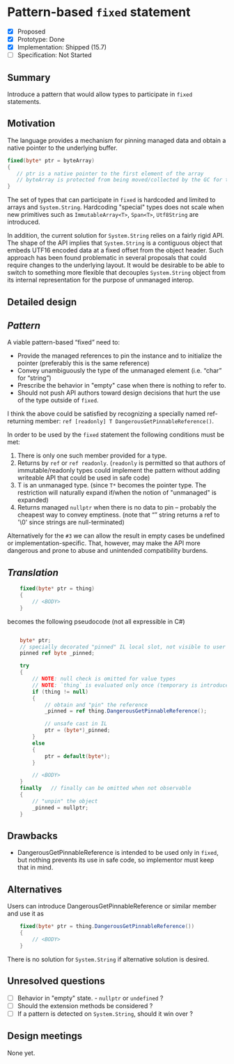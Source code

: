 # Pattern-based `fixed` statement

* [x] Proposed
* [x] Prototype: Done
* [x] Implementation: Shipped (15.7) 
* [ ] Specification: Not Started

## Summary
[summary]: #summary

Introduce a pattern that would allow types to participate in `fixed` statements. 

## Motivation
[motivation]: #motivation

The language provides a mechanism for pinning managed data and obtain a native pointer to the underlying buffer.

```C#
fixed(byte* ptr = byteArray)
{
   // ptr is a native pointer to the first element of the array
   // byteArray is protected from being moved/collected by the GC for the duration of this block 
}

```

The set of types that can participate in `fixed` is hardcoded and limited to arrays and `System.String`. Hardcoding "special" types does not scale when new primitives such as `ImmutableArray<T>`, `Span<T>`, `Utf8String` are introduced. 

In addition, the current solution for `System.String` relies on a fairly rigid API. The shape of the API implies that `System.String` is a contiguous object that embeds UTF16 encoded data at a fixed offset from the object header. Such approach has been found problematic in several proposals that could require changes to the underlying layout. 
It would be desirable to be able to switch to something more flexible that decouples `System.String` object from its internal representation for the purpose of unmanaged interop. 

## Detailed design
[design]: #detailed-design

## *Pattern* ##
A viable pattern-based “fixed” need to:
-	Provide the managed references to pin the instance and to initialize the pointer (preferably this is the same reference)
-	Convey unambiguously the type of the unmanaged element   (i.e. “char” for “string”)
-	Prescribe the behavior in "empty" case when there is nothing to refer to. 
-	Should not push API authors toward design decisions that hurt the use of the type outside of `fixed`.

I think the above could be satisfied by recognizing a specially named ref-returning member:
 `ref [readonly] T DangerousGetPinnableReference()`.

In order to be used by the `fixed` statement the following conditions must be met:

1)	There is only one such member provided for a type.
1)	Returns by `ref` or `ref readonly`. 
(`readonly` is permitted so that authors of immutable/readonly types could implement the pattern without adding writeable API that could be used in safe code)
1)  T is an unmanaged type.
(since `T*` becomes the pointer type. The restriction will naturally expand if/when the notion of "unmanaged" is expanded)
1)	Returns managed `nullptr` when there is no data to pin – probably the cheapest way to convey emptiness.
(note that “” string returns a ref to '\0' since strings are null-terminated)

Alternatively for the `#3` we can allow the result in empty cases be undefined or implementation-specific. 
That, however, may make the API more dangerous and prone to abuse and unintended compatibility burdens. 

## *Translation* ##

```C#
    fixed(byte* ptr = thing)
    { 
		// <BODY>
    }
```

becomes the following pseudocode (not all expressible in C#)

```C#

    byte* ptr;
    // specially decorated "pinned" IL local slot, not visible to user code.
    pinned ref byte _pinned;

    try
    {
        // NOTE: null check is omitted for value types 
        // NOTE: `thing` is evaluated only once (temporary is introduced if necessary) 
        if (thing != null)
        {
            // obtain and "pin" the reference
            _pinned = ref thing.DangerousGetPinnableReference();

            // unsafe cast in IL
            ptr = (byte*)_pinned;
        }
        else
        {
            ptr = default(byte*);
        }

        // <BODY> 
    }
    finally   // finally can be omitted when not observable
    {
        // "unpin" the object
        _pinned = nullptr;
    }

```


## Drawbacks
[drawbacks]: #drawbacks

- DangerousGetPinnableReference is intended to be used only in `fixed`, but nothing prevents its use in safe code, so implementor must keep that in mind.

## Alternatives
[alternatives]: #alternatives

Users can introduce DangerousGetPinnableReference or similar member and use it as
 
```C#
    fixed(byte* ptr = thing.DangerousGetPinnableReference())
    { 
		// <BODY>
    }
```

There is no solution for `System.String` if alternative solution is desired.

## Unresolved questions
[unresolved]: #unresolved-questions

- [ ] Behavior in "empty" state. - `nullptr` or `undefined` ? 
- [ ] Should the extension methods be considered ? 
- [ ] If a pattern is detected on `System.String`, should it win over ? 

## Design meetings

None yet. 
